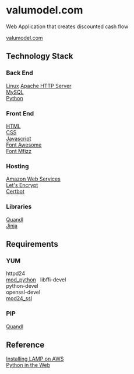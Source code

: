 # valumodel.com
Web Application that creates discounted cash flow

[valumodel.com](https://valumodel.com)

## Technology Stack

### Back End

[Linux](https://en.wikipedia.org/wiki/LAMP_(software_bundle))  
[Apache HTTP Server](https://httpd.apache.org)  
[MySQL](https://www.mysql.com)  
[Python](https://www.python.org)  
### Front End

[HTML](http://www.w3.org/html/)  
[CSS](http://www.w3.org/Style/CSS/)  
[Javascript](https://developer.mozilla.org/en-US/docs/Web/JavaScript)  
[Font Awesome](http://fontawesome.io)  
[Font Mfizz](http://fizzed.com/oss/font-mfizz)

### Hosting

[Amazon Web Services](https://aws.amazon.com)  
[Let's Encrypt](https://letsencrypt.org/)  
[Certbot](https://certbot.eff.org)

### Libraries

[Quandl](https://www.quandl.com)  
[Jinja](http://jinja.pocoo.org)  

## Requirements

### YUM

httpd24  
[mod_python](http://modpython.org)  
libffi-devel  
python-devel  
openssl-devel  
[mod24_ssl](http://docs.aws.amazon.com/AWSEC2/latest/UserGuide/SSL-on-an-instance.html)  

### PIP

[Quandl](https://www.quandl.com)  

## Reference

[Installing LAMP on AWS](http://docs.aws.amazon.com/AWSEC2/latest/UserGuide/install-LAMP.html)  
[Python in the Web](https://docs.python.org/3/howto/webservers.html)  
  
  
